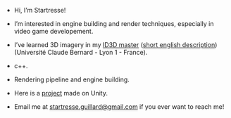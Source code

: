 * Hi, I’m Startresse!
* I’m interested in engine building and render techniques, especially in video game developement.
* I’ve learned 3D imagery in my [ID3D master](http://master-info.univ-lyon1.fr/ID3D/) ([short english description](http://offre-de-formations.univ-lyon1.fr/parcours-144/image-developpement-et-technologie-3d.html#)) (Université Claude Bernard - Lyon 1 - France).
* c++.
* Rendering pipeline and engine building.
* Here is a [project](https://youtu.be/NTrOhpMeDSo) made on Unity.

* Email me at startresse.guillard@gmail.com if you ever want to reach me!
